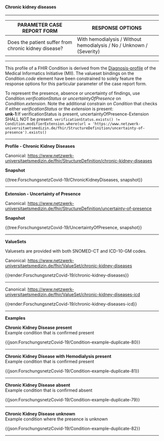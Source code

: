 #### Chronic kidney diseases

---

| PARAMETER CASE REPORT FORM | RESPONSE OPTIONS |
|--------------|-----------|
| Does the patient suffer from chronic kidney disease? | With hemodialysis / Without hemodialysis / No / Unknown / (Severity) | 

---

This profile of a FHIR Condition is derived from the [Diagnosis-profile](https://simplifier.net/medizininformatikinitiative-moduldiagnosen/diagnose-duplicate-3) of the Medical Informatics Initiative (MII). The valueset bindings on the *Condition.code* element have been constrained to solely feature the response options for this particular parameter of the case report form. 

To represent the presence, absence or uncertainty of findings, use *Condition.verificationStatus* or *uncertaintyOfPresence* on *Condition.extension*. Note the additional constrain on *Condition* that checks if either *verificationStatus* or the *extension* is present:
<br> 
**unk-1**:If verificationStatus is present, uncertaintyOfPresence-Extension SHALL NOT be present.
`verificationStatus.exists() != Condition.modifierExtension.where(url = 'https://www.netzwerk-universitaetsmedizin.de/fhir/StructureDefinition/uncertainty-of-presence').exists()` 

---

**Profile - Chronic Kidney Diseases**

Canonical: https://www.netzwerk-universitaetsmedizin.de/fhir/StructureDefinition/chronic-kidney-diseases

**Snapshot**

{{tree:ForschungsnetzCovid-19/ChronicKidneyDiseases, snapshot}}

---

**Extension - Uncertainty of Presence**

Canonical: https://www.netzwerk-universitaetsmedizin.de/fhir/StructureDefinition/uncertainty-of-presence

**Snapshot**

{{tree:ForschungsnetzCovid-19/UncertaintyOfPresence, snapshot}}

---

**ValueSets**

Valuesets are provided with both SNOMED-CT and ICD-10-GM codes.

Canonical: https://www.netzwerk-universitaetsmedizin.de/fhir/ValueSet/chronic-kidney-diseases

{{render:ForschungsnetzCovid-19/chronic-kidney-diseases}}

---

Canonical: https://www.netzwerk-universitaetsmedizin.de/fhir/ValueSet/chronic-kidney-diseases-icd

{{render:ForschungsnetzCovid-19/chronic-kidney-diseases-icd}}

---

**Examples**

**Chronic Kidney Disease present**
<br>
Example condition that is confirmed present 

{{json:ForschungsnetzCovid-19/Condition-example-duplicate-80}} 

---

**Chronic Kidney Disease with Hemodialysis present**
<br>
Example condition that is confirmed present 

{{json:ForschungsnetzCovid-19/Condition-example-duplicate-81}} 

---

**Chronic Kidney Disease absent**
<br>
Example condition that is confirmed absent

{{json:ForschungsnetzCovid-19/Condition-example-duplicate-79}} 

---

**Chronic Kidney Disease unknown**
<br>
Example condition where the presence is unknown

{{json:ForschungsnetzCovid-19/Condition-example-duplicate-82}} 

---